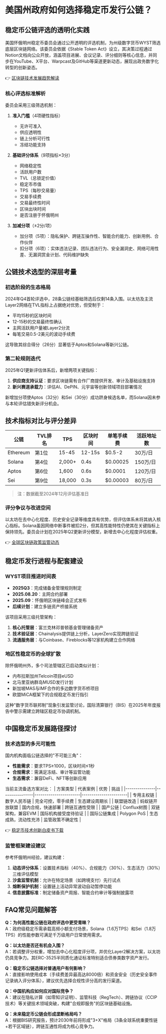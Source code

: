# 美国州政府如何选择稳定币发行公链？

## 稳定币公链评选的透明化实践

美国怀俄明州稳定币委员会通过公开透明的评选机制，为州级数字货币WYST筛选底层区块链网络。该委员会依据《Stable Token Act》设立，其决策过程通过Notion文档向公众开放，涵盖项目进展、会议记录、评分细则等核心信息，并同步在YouTube、X平台、Warpcast及GitHub等渠道更新动态，展现出政务数字化转型的创新姿态。

👉 [区块链技术发展趋势解读](https://bit.ly/okx_welcome)

### 核心评选标准解析
委员会采用三级筛选机制：
1. **准入门槛**（4项硬性指标）
   - 无许可准入
   - 供应透明性
   - 链上分析可行性
   - 冻结功能支持

2. **基础评分体系**（9项指标×3分）
   - 网络稳定性
   - 活跃用户数
   - TVL（总锁定价值）
   - 稳定币市值
   - TPS（每秒交易量）
   - 交易手续费
   - 交易最终性时间
   - 区块出块时间
   - 是否注册于怀俄明州

3. **加减分项**（±2分/项）
   - 加分项（5项）：隐私保护、跨链互操作性、智能合约能力、创新用例、合作伙伴
   - 扣分项（6项）：实体违法记录、团队违法行为、安全漏洞史、网络可用性差、无漏洞赏金计划、代码维护缺失

## 公链技术选型的深层考量

### 初选阶段的生态格局
2024年Q4首轮评选中，28条公链经基础筛选后仅剩14条入围。以太坊及主流Layer2网络在TVL指标上占据绝对优势，但受制于：
- 平均15秒的区块时间
- 12-15秒的交易最终性确认
- 主网活跃用户量被Layer2分流
- 每笔交易0.5-2美元的波动手续费

这导致其综合得分（26分）显著低于Aptos和Solana等新兴公链。

### 第二轮规则迭代
2025年Q1更新评估体系后，新增两项关键指标：
1. **供应商支持认证**：要求区块链需有合作厂商提供开发、审计及基础设施支持
2. **新兴赛道承载力**：评估AI、DePIN、元宇宙等创新领域项目部署情况

新增加分项使Aptos（32分）和Sei（30分）成功跻身候选名单，而Solana因未参与本轮评估错失新评分机会。

## 技术指标对比与评分差异

| 公链        | TVL排名 | TPS   | 区块时间 | 单笔手续费 | 活跃地址数 |
|-------------|---------|-------|----------|------------|------------|
| Ethereum    | 第1位   | 15-45 | 12-15s   | $0.5-2     | 30万/日    |
| Solana      | 第4位   | 2,000+| 0.4s     | $0.00025   | 150万/日   |
| Aptos       | 第6位   | 1,600 | 0.6s     | $0.0001    | 120万/日   |
| Sei         | 第9位   | 18,000| 0.3s     | $0.00003   | 80万/日    |

> 注：数据截至2024年12月评估基准日

### 评分争议与改进空间
以太坊在去中心化程度、历史安全记录等维度具有优势，但评估体系未将其纳入核心指标。Solana虽因网络中断事件被扣2分，但其高性能特性仍使其在关键指标上保持领先。委员会计划在2025年Q2更新评分模型，新增去中心化程度评估权重。

👉 [全球区块链政策监管动态](https://bit.ly/okx_welcome)

## 稳定币发行进程与配套建设

### WYST项目推进时间表
- **2025Q3**：完成储备金管理规则制定
- **2025.08.20**：主网合约部署
- **2025.09**：怀俄明区块链峰会正式发布
- **后续计划**：建立多链资产桥接系统

该项目采用三级托管架构：
1. **核心托管层**：富兰克林邓普顿基金管理储备资产
2. **技术验证层**：Chainalysis提供链上分析，LayerZero实现跨链验证
3. **流通服务层**：与Coinbase、Fireblocks等12家机构建立合作网络

### 地区性稳定币的全球扩散
除怀俄明州外，多个司法管辖区已启动类似计划：
- 内布拉斯加州Telcoin项目eUSD
- 北马里亚纳群岛MUSD发行计划
- 新加坡MAS与IMF合作的多边数字货币桥项目
- 欧盟MiCA框架下的合规稳定币发行指引

这种"数字货币联邦制"现象引发监管讨论，国际清算银行（BIS）在2025年年度报告中警示需建立跨辖区稳定币协调机制。

## 中国稳定币发展路径探讨

### 技术选型的多元可能性
国内机构面临公链选择的"不可能三角"：
- **性能需求**：要求TPS≥1000，区块时间≤1秒
- **合规需求**：需满足冻结、审计等监管功能
- **生态需求**：兼容DeFi、NFT等创新应用

当前主流备选方案对比：
| 方案类型      | 代表案例       | 优势                  | 挑战                  |
|---------------|----------------|-----------------------|-----------------------|
| 专用主权链    | 数字人民币链   | 完全可控，零手续费    | 生态建设周期长        |
| 联盟链改造    | 蚂蚁链开放联盟 | 国内合规，快速部署    | 跨链互通性受限        |
| 国产公链      | Conflux树图    | 双链架构，兼容EVM     | 国际机构接受度待验证  |
| 国际公链集成  | Polygon PoS    | 生态成熟，流动性充沛  | 监管政策不确定性      |

👉 [稳定币技术创新白皮书下载](https://bit.ly/okx_welcome)

### 监管框架建设建议
参考怀俄明州经验，建议构建：
1. **动态评分体系**：设置技术指标（40%）、合规能力（30%）、生态活力（30%）三维评估模型
2. **沙盒监管机制**：允许在特定场景（如跨境支付）先行试点
3. **熔断保护机制**：设置链上活动异常波动自动暂停功能
4. **信息披露标准**：制定储备资产周报、智能合约审计等强制披露项

## FAQ常见问题解答

**Q：为何高性能公链在政府评选中更受青睐？**  
A：政府级稳定币需承载高频小额支付场景，Solana（1.6万TPS）和Sei（1.8万TPS）的性能参数可满足千万级用户日常使用需求。

**Q：以太坊是否还有机会入围？**  
A：若调整评分权重，增加去中心化程度评分项，并优化Layer2解决方案，以太坊仍具竞争力。其ERC-3525半同质化通证标准特别适合债券类数字资产发行。

**Q：稳定币公链选择对普通用户有何影响？**  
A：直接影响使用成本（手续费差异最高达8000倍）和资金安全（历史安全事件记录纳入评分体系），建议优先选择合规性评分高的发行渠道。

**Q：中国机构应如何应对国际竞争？**  
A：建议在隐私计算（如零知识证明）、监管科技（RegTech）、跨链协议（CCIP技术）等关键技术领域突破，构建"合规即服务"的区块链基础设施。

**Q：未来稳定币公链会形成垄断格局吗？**  
A：根据BIS研究报告，预计2030年前将形成"3+X"格局（3条全球系统重要性链+若干区域链），跨链互通性将成为核心竞争力。